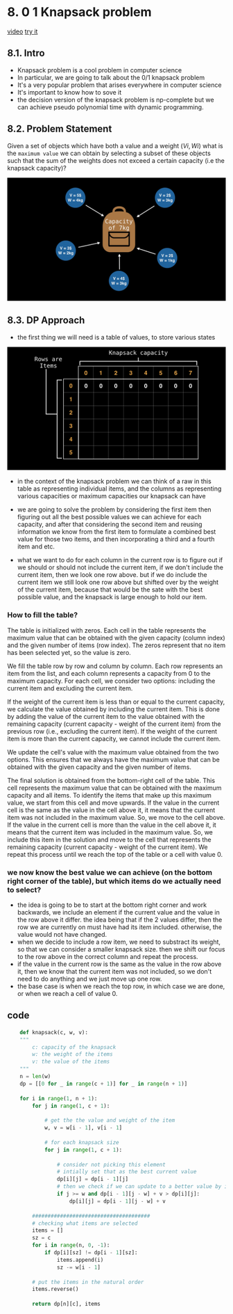 # 8. 0 1 Knapsack problem

[video](https://www.youtube.com/)
[try it](https://practice.geeksforgeeks.org/problems/0-1-knapsack-problem0945/1)

## 8.1. Intro

- Knapsack problem is a cool problem in computer science
- In particular, we are going to talk about the 0/1 knapsack problem
- It's a very popular problem that arises everywhere in computer science
- It's important to know how to sove it
- the decision version of the knapsack problem is np-complete but we can achieve pseudo polynomial time with dynamic programming.

## 8.2. Problem Statement

Given a set of objects which have both a value and a weight $(Vi, Wi)$ what is the `maximum value` we can obtain by selecting a subset of these objects such that the sum of the weights does not exceed a certain capacity (i.e the knapsack capacity)?

![Alt text](media/image-1.png)

## 8.3. DP Approach

- the first thing we will need is a table of values, to store various states

![Alt text](media/image.png)

- in the context of the knapsack problem we can think of a raw in this table as representing individual items, and the columns as representing various capacities or maximum capacities our knapsack can have

- we are going to solve the problem by considering the first item then figuring out all the best possible values we can achieve for each capacity, and after that considering the second item and reusing information we know from the first item to formulate a combined best value for those two items, and then incorporating a third and a fourth item and etc.
- what we want to do for each column in the current row is to figure out if we should or should not include the current item, if we don't include the current item, then we look one row above. but if we do include the current item we still look one row above but shifted over by the weight of the current item, because that would be the sate with the best possible value, and the knapsack is large enough to hold our item.

### How to fill the table?

The table is initialized with zeros. Each cell in the table represents the maximum value that can be obtained with the given capacity (column index) and the given number of items (row index). The zeros represent that no item has been selected yet, so the value is zero.

We fill the table row by row and column by column. Each row represents an item from the list, and each column represents a capacity from 0 to the maximum capacity. For each cell, we consider two options: including the current item and excluding the current item.

If the weight of the current item is less than or equal to the current capacity, we calculate the value obtained by including the current item. This is done by adding the value of the current item to the value obtained with the remaining capacity (current capacity - weight of the current item) from the previous row (i.e., excluding the current item). If the weight of the current item is more than the current capacity, we cannot include the current item.

We update the cell's value with the maximum value obtained from the two options. This ensures that we always have the maximum value that can be obtained with the given capacity and the given number of items.

The final solution is obtained from the bottom-right cell of the table. This cell represents the maximum value that can be obtained with the maximum capacity and all items. To identify the items that make up this maximum value, we start from this cell and move upwards. If the value in the current cell is the same as the value in the cell above it, it means that the current item was not included in the maximum value. So, we move to the cell above. If the value in the current cell is more than the value in the cell above it, it means that the current item was included in the maximum value. So, we include this item in the solution and move to the cell that represents the remaining capacity (current capacity - weight of the current item). We repeat this process until we reach the top of the table or a cell with value 0.



### we now know the best value we can achieve (on the bottom right corner of the table), but which items do we actually need to select?

- the idea is going to be to start at the bottom right corner and work backwards, we include an element if the current value and the value in the row above it differ. the idea being that if the 2 values differ, then the row we are currently on must have had its item included. otherwise, the value would not have changed.
- when we decide to include a row item, we need to substract its weight, so that we can consider a smaller knapsack size. then we shift our focus to the row above in the correct column and repeat the process.
- if the value in the current row is the same as the value in the row above it, then we know that the current item was not included, so we don't need to do anything and we just move up one row.
- the base case is when we reach the top row, in which case we are done, or when we reach a cell of value 0.

## code

```python
    def knapsack(c, w, v):
    """
        c: capacity of the knapsack
        w: the weight of the items
        v: the value of the items
    """
    n = len(w)
    dp = [[0 for _ in range(c + 1)] for _ in range(n + 1)]

    for i in range(1, n + 1):
        for j in range(1, c + 1):
            
            # get the the value and weight of the item
            w, v = w[i - 1], v[i - 1]

            # for each knapsack size
            for j in range(1, c + 1):
                
                # consider not picking this element
                # intially set that as the best current value
                dp[i][j] = dp[i - 1][j]
                # then we check if we can update to a better value by including the current item
                if j >= w and dp[i - 1][j - w] + v > dp[i][j]:
                    dp[i][j] = dp[i - 1][j - w] + v

        ######################################
        # checking what items are selected
        items = []
        sz = c
        for i in range(n, 0, -1):
            if dp[i][sz] != dp[i - 1][sz]:
                items.append(i)
                sz -= w[i - 1]
        
        # put the items in the natural order
        items.reverse()

        return dp[n][c], items